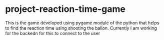 # project-reaction-time-game
This is the game developed using pygame module of the python that helps to find the reaction time using shooting the ballon. Currently I am working for the backedn for this to connect to the user
